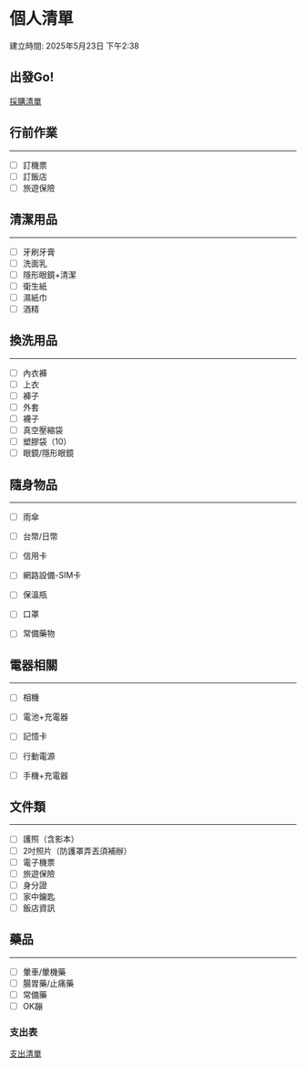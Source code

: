# 個人清單

建立時間: 2025年5月23日 下午2:38

## 出發Go!

[採購清單 ](%E6%8E%A1%E8%B3%BC%E6%B8%85%E5%96%AE%201fc9f06f7ec08011a1a9cf7233678c0e.csv)

## 行前作業

---

- [ ]  訂機票
- [ ]  訂飯店
- [ ]  旅遊保險

## 清潔用品

---

- [ ]  牙刷牙膏
- [ ]  洗面乳
- [ ]  隱形眼鏡+清潔
- [ ]  衛生紙
- [ ]  濕紙巾
- [ ]  酒精

## 換洗用品

---

- [ ]  內衣褲
- [ ]  上衣
- [ ]  褲子
- [ ]  外套
- [ ]  襪子
- [ ]  真空壓縮袋
- [ ]  塑膠袋（10）
- [ ]  眼鏡/隱形眼鏡

## 隨身物品

---

- [ ]  雨傘
- [ ]  台幣/日幣
- [ ]  信用卡
- [ ]  網路設備-SIM卡

- [ ]  保溫瓶
- [ ]  口罩
- [ ]  常備藥物

## 電器相關

---

- [ ]  相機
- [ ]  電池+充電器

- [ ]  記憶卡
- [ ]  行動電源
- [ ]  手機+充電器

## 文件類

---

- [ ]  護照（含影本）
- [ ]  2吋照片（防護罩弄丟須補辦）
- [ ]  電子機票
- [ ]  旅遊保險
- [ ]  身分證
- [ ]  家中鑰匙
- [ ]  飯店資訊

## 藥品

---

- [ ]  暈車/暈機藥
- [ ]  腸胃藥/止痛藥
- [ ]  常備藥
- [ ]  OK蹦

### 支出表

[支出清單](%E6%94%AF%E5%87%BA%E6%B8%85%E5%96%AE%201fc9f06f7ec080718eb0f989f7e5b8b2.csv)